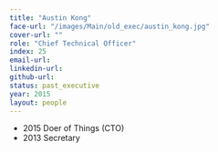 ```yaml
---
title: "Austin Kong"
face-url: "/images/Main/old_exec/austin_kong.jpg"
cover-url: ""
role: "Chief Technical Officer"
index: 25
email-url:
linkedin-url:
github-url:
status: past_executive
year: 2015
layout: people
---
```

- 2015 Doer of Things (CTO)
- 2013 Secretary
